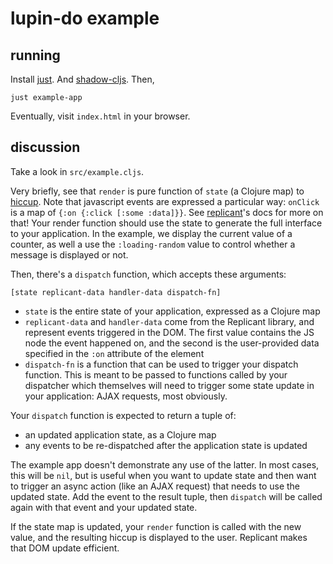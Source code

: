 # lupin-do example

## running

Install [just](https://github.com/casey/just). And [shadow-cljs](https://shadow-cljs.github.io/docs/UsersGuide.html#_installation). Then,

```
just example-app
```

Eventually, visit `index.html` in your browser.

## discussion

Take a look in `src/example.cljs`.

Very briefly, see that `render` is pure function of `state` (a Clojure map) to [hiccup](https://github.com/weavejester/hiccup). Note that javascript events are expressed a particular way: `onClick` is a map of `{:on {:click [:some :data]}}`. See [replicant](https://github.com/cjohansen/replicant?tab=readme-ov-file#data-driven-hooks-and-events)'s docs for more on that! Your render function should use the state to generate the full interface to your application. In the example, we display the current value of a counter, as well a use the `:loading-random` value to control whether a message is displayed or not.

Then, there's a `dispatch` function, which accepts these arguments:

```
[state replicant-data handler-data dispatch-fn]
```

* `state` is the entire state of your application, expressed as a Clojure map
* `replicant-data` and `handler-data` come from the Replicant library, and represent events triggered in the DOM. The first value contains the JS node the event happened on, and the second is the user-provided data specified in the `:on` attribute of the element
* `dispatch-fn` is a function that can be used to trigger your dispatch function. This is meant to be passed to functions called by your dispatcher which themselves will need to trigger some state update in your application: AJAX requests, most obviously.

Your `dispatch` function is expected to return a tuple of:

* an updated application state, as a Clojure map
* any events to be re-dispatched after the application state is updated

The example app doesn't demonstrate any use of the latter. In most cases, this will be `nil`, but is useful when you want to update state and then want to trigger an async action (like an AJAX request) that needs to use the updated state. Add the event to the result tuple, then `dispatch` will be called again with that event and your updated state.

If the state map is updated, your `render` function is called with the new value, and the resulting hiccup is displayed to the user. Replicant makes that DOM update efficient.
